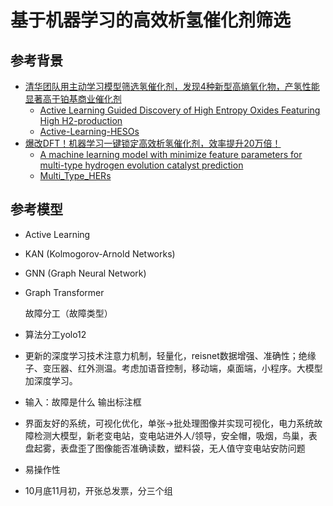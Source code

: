 # 基于机器学习的高效析氢催化剂筛选
## 参考背景
- [清华团队用主动学习模型筛选氢催化剂，发现4种新型高熵氧化物，产氢性能显著高于铂基商业催化剂](https://mp.weixin.qq.com/s/vgvdb_z_dR2qCKCfWNIw4A)
  - [Active Learning Guided Discovery of High Entropy Oxides Featuring High H2-production](https://pubs.acs.org/doi/10.1021/jacs.4c06272)
  - [Active-Learning-HESOs](https://github.com/Xiangyan93/Active-Learning-HESOs.git)
- [爆改DFT！机器学习一键锁定高效析氢催化剂，效率提升20万倍！](https://mp.weixin.qq.com/s/OozZV1E93cPRp6Th9youtg)
  - [A machine learning model with minimize feature parameters for multi-type hydrogen evolution catalyst prediction](https://www.nature.com/articles/s41524-025-01607-4)
  - [Multi_Type_HERs](https://github.com/wangchaobjut/Multi_Type_HERs.git)
## 参考模型
- Active Learning
- KAN (Kolmogorov-Arnold Networks)
- GNN (Graph Neural Network)
- Graph Transformer
  
  故障分工（故障类型）
- 算法分工yolo12
- 更新的深度学习技术注意力机制，轻量化，reisnet数据增强、准确性；绝缘子、变压器、红外测温。考虑加语音控制，移动端，桌面端，小程序。大模型加深度学习。
- 输入：故障是什么 输出标注框
- 界面友好的系统，可视化优化，单张→批处理图像并实现可视化，电力系统故障检测大模型，新老变电站，变电站进外人/领导，安全帽，吸烟，鸟巢，表盘起雾，表盘歪了图像能否准确读数，塑料袋，无人值守变电站安防问题
- 易操作性
- 10月底11月初，开张总发票，分三个组

